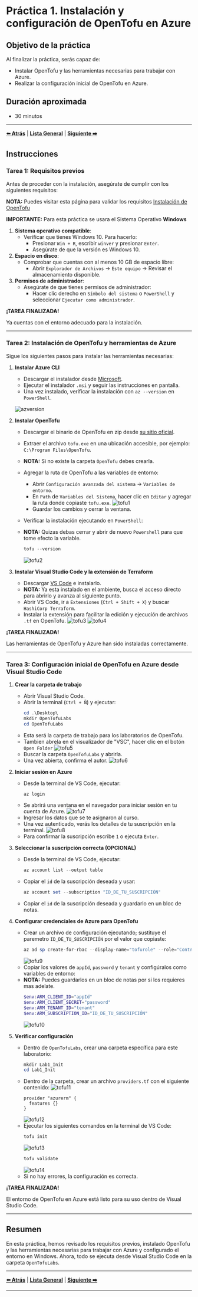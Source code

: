 # Práctica 1. Instalación y configuración de OpenTofu en Azure

## Objetivo de la práctica

Al finalizar la práctica, serás capaz de:

- Instalar OpenTofu y las herramientas necesarias para trabajar con Azure.
- Realizar la configuración inicial de OpenTofu en Azure.

## Duración aproximada

- 30 minutos

---

**[⬅️ Atrás](https://netec-mx.github.io/OPE_TOF_EES/Cap%C3%ADtulo4/lab4.html)** | **[Lista General](https://netec-mx.github.io/OPE_TOF_EES/)** | **[Siguiente ➡️](https://netec-mx.github.io/OPE_TOF_EES/Cap%C3%ADtulo2/lab2.html)**

## Instrucciones

### Tarea 1: Requisitos previos

Antes de proceder con la instalación, asegúrate de cumplir con los siguientes requisitos:

**NOTA:** Puedes visitar esta página para validar los requisitos [Instalación de OpenTofu](https://opentofu.org/docs/intro/install/)

**IMPORTANTE:** Para esta práctica se usara el Sistema Operativo **Windows**

1. **Sistema operativo compatible**: 
   - Verificar que tienes Windows 10. Para hacerlo:
     - Presionar `Win + R`, escribir `winver` y presionar `Enter`.
     - Asegúrate de que la versión es Windows 10.
2. **Espacio en disco**: 
   - Comprobar que cuentas con al menos 10 GB de espacio libre:
     - Abrir `Explorador de Archivos` → `Este equipo` → Revisar el almacenamiento disponible.
3. **Permisos de administrador**: 
   - Asegúrate de que tienes permisos de administrador:
     - Hacer clic derecho en `Símbolo del sistema` o `PowerShell` y seleccionar `Ejecutar como administrador`.

**¡TAREA FINALIZADA!**

Ya cuentas con el entorno adecuado para la instalación.

---

### Tarea 2: Instalación de OpenTofu y herramientas de Azure

Sigue los siguientes pasos para instalar las herramientas necesarias:

1. **Instalar Azure CLI**
   - Descargar el instalador desde [Microsoft](https://aka.ms/installazurecliwindows).
   - Ejecutar el instalador `.msi` y seguir las instrucciones en pantalla.
   - Una vez instalado, verificar la instalación con `az --version` en `PowerShell`.

   ![azversion](../images/lab1/img1.png)

2. **Instalar OpenTofu**
   - Descargar el binario de OpenTofu en zip desde [su sitio oficial](https://github.com/opentofu/opentofu/releases/download/v1.9.0/tofu_1.9.0_windows_386.zip).
   - Extraer el archivo `tofu.exe` en una ubicación accesible, por ejemplo: `C:\Program Files\OpenTofu`.
   - **NOTA:** Si no existe la carpeta `OpenTofu` debes crearla.
   - Agregar la ruta de OpenTofu a las variables de entorno:
     - Abrir `Configuración avanzada del sistema` → `Variables de entorno`.
     - En `Path` de `Variables del Sistema`, hacer clic en `Editar` y agregar la ruta donde copiaste `tofu.exe`.
     ![tofu1](../images/lab1/img2.png)
     - Guardar los cambios y cerrar la ventana.
   - Verificar la instalación ejecutando en `PowerShell`:
   - **NOTA:** Quizas debas cerrar y abrir de nuevo `Powershell` para que tome efecto la variable.

     ```powershell
     tofu --version
     ```

     ![tofu2](../images/lab1/img3.png)
3. **Instalar Visual Studio Code y la extensión de Terraform**
   - Descargar [VS Code](https://code.visualstudio.com/) e instalarlo.
   - **NOTA:** Ya esta instalado en el ambiente, busca el acceso directo para abrirlo y avanza al siguiente punto.
   - Abrir VS Code, ir a `Extensiones` (`Ctrl + Shift + X`) y buscar `HashiCorp Terraform`.
   - Instalar la extensión para facilitar la edición y ejecución de archivos `.tf` en OpenTofu.
   ![tofu3](../images/lab1/img4.png)
   ![tofu4](../images/lab1/img5.png)

**¡TAREA FINALIZADA!**

Las herramientas de OpenTofu y Azure han sido instaladas correctamente.

---

### Tarea 3: Configuración inicial de OpenTofu en Azure desde Visual Studio Code

1. **Crear la carpeta de trabajo**
   - Abrir Visual Studio Code.
   - Abrir la terminal (`Ctrl + Ñ`) y ejecutar:
     ```powershell
     cd .\Desktop\
     mkdir OpenTofuLabs
     cd OpenTofuLabs
     ```
   - Esta será la carpeta de trabajo para los laboratorios de OpenTofu.
   - Tambien abrela en el visualizador de "VSC", hacer clic en el botón `Open Folder`
   ![tofu5](../images/lab1/img6.png)
   - Buscar la carpeta `OpenTofuLabs` y abrirla.
   - Una vez abierta, confirma el autor.
   ![tofu6](../images/lab1/img7.png)

2. **Iniciar sesión en Azure**
   - Desde la terminal de VS Code, ejecutar:
     ```powershell
     az login
     ```
   - Se abrirá una ventana en el navegador para iniciar sesión en tu cuenta de Azure.
   ![tofu7](../images/lab1/img8.png)
   - Ingresar los datos que se te asignaron al curso.
   - Una vez autenticado, verás los detalles de tu suscripción en la terminal.
   ![tofu8](../images/lab1/img9.png)
   - Para confirmar la suscripción escribe `1` o ejecuta `Enter`.

3. **Seleccionar la suscripción correcta (OPCIONAL)**
   - Desde la terminal de VS Code, ejecutar:
     ```powershell
     az account list --output table
     ```
   - Copiar el `id` de la suscripción deseada y usar:
     ```powershell
     az account set --subscription "ID_DE_TU_SUSCRIPCIÓN"
     ```
    - Copiar el `id` de la suscripción deseada y guardarlo en un bloc de notas.

4. **Configurar credenciales de Azure para OpenTofu**
   - Crear un archivo de configuración ejecutando; sustituye el paremetro `ID_DE_TU_SUSCRIPCIÓN` por el valor que copiaste:
     ```powershell
     az ad sp create-for-rbac --display-name="tofurole" --role="Contributor" --scopes="/subscriptions/ID_DE_TU_SUSCRIPCIÓN"
     ```
     ![tofu9](../images/lab1/img10.png)
   - Copiar los valores de `appId`, `password` y `tenant` y configúralos como variables de entorno:
   - **NOTA:** Puedes guardarlos en un bloc de notas por si los requieres mas adelate.
     ```powershell
     $env:ARM_CLIENT_ID="appId"
     $env:ARM_CLIENT_SECRET="password"
     $env:ARM_TENANT_ID="tenant"
     $env:ARM_SUBSCRIPTION_ID="ID_DE_TU_SUSCRIPCIÓN"
     ```
     ![tofu10](../images/lab1/img11.png)
     
5. **Verificar configuración**
   - Dentro de `OpenTofuLabs`, crear una carpeta específica para este laboratorio:
     ```powershell
     mkdir Lab1_Init
     cd Lab1_Init
     ```
   - Dentro de la carpeta, crear un archivo `providers.tf` con el siguiente contenido:
   ![tofu11](../images/lab1/img12.png)
     ```hcl
     provider "azurerm" {
       features {}
     }
     ```
     ![tofu12](../images/lab1/img13.png)
   - Ejecutar los siguientes comandos en la terminal de VS Code:
     ```powershell
     tofu init
     ```
     ![tofu13](../images/lab1/img14.png)
     ```powershell
     tofu validate
     ```
     ![tofu14](../images/lab1/img15.png)
   - Si no hay errores, la configuración es correcta.

**¡TAREA FINALIZADA!**

El entorno de OpenTofu en Azure está listo para su uso dentro de Visual Studio Code.

---

## Resumen

En esta práctica, hemos revisado los requisitos previos, instalado OpenTofu y las herramientas necesarias para trabajar con Azure y configurado el entorno en Windows. Ahora, todo se ejecuta desde Visual Studio Code en la carpeta `OpenTofuLabs`.

---

**[⬅️ Atrás](https://netec-mx.github.io/OPE_TOF_EES1/Cap%C3%ADtulo4/lab4.html)** | **[Lista General](https://netec-mx.github.io/README.md)** | **[Siguiente ➡️](https://netec-mx.github.io/OPE_TOF_EES1/Cap%C3%ADtulo2/lab2.html)**

---
